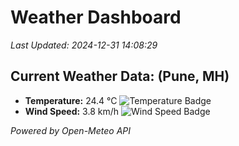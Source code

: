 
# Weather Dashboard

_Last Updated: 2024-12-31 14:08:29_

## Current Weather Data: (Pune, MH)
- **Temperature:** 24.4 °C ![Temperature Badge](https://img.shields.io/badge/Temperature-Medium%20Temp-green)
- **Wind Speed:** 3.8 km/h ![Wind Speed Badge](https://img.shields.io/badge/Wind%20Speed-Low%20Wind-blue)

*Powered by Open-Meteo API*
